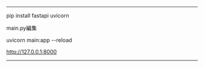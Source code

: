 ----------------------------

pip install fastapi uvicorn

main.py編集

uvicorn main:app --reload

http://127.0.0.1:8000

----------------------------
